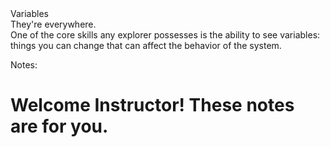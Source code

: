 <div class="title">
  Variables
</div>

<div class="subtitle">
  They're everywhere.
</div>

<div class="title-block">
  One of the core skills any explorer possesses is the ability to see variables: things you can change that can affect the behavior of the system.
</div>

Notes:

# Welcome Instructor! These notes are for you.